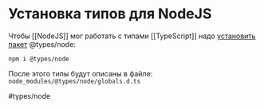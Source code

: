 # Установка типов для NodeJS

Чтобы [[NodeJS]] мог работать с типами [[TypeScript]] надо [установить пакет](https://www.npmjs.com/package/@types/node) @types/node:
```
npm i @types/node
```

После этого типы будут описаны в файле: `node_modules/@types/node/globals.d.ts`



#types/node